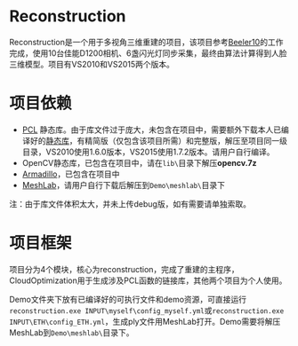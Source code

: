 # Reconstruction

Reconstruction是一个用于多视角三维重建的项目，该项目参考[Beeler10](https://graphics.ethz.ch/publications/papers/paperBee10.php)的工作完成，使用10台佳能D1200相机、6盏闪光灯同步采集，最终由算法计算得到人脸三维模型。项目有VS2010和VS2015两个版本。

# 项目依赖

- [PCL](http://pointclouds.org/) 静态库。由于库文件过于庞大，未包含在项目中，需要额外下载本人已编译好的[静态库](http://pan.baidu.com/s/1bnyfvLt)，有精简版（仅包含该项目所需）和完整版，解压至项目同一级目录，VS2010使用1.6.0版本，VS2015使用1.7.2版本。请用户自行编译。
- OpenCV静态库，已包含在项目中，请在`lib\`目录下解压**opencv.7z**
- [Armadillo](http://arma.sourceforge.net/)，已包含在项目中
- [MeshLab](http://meshlab.sourceforge.net/)，请用户自行下载后解压到`Demo\meshlab\`目录下

注：由于库文件体积太大，并未上传debug版，如有需要请单独索取。

# 项目框架

项目分为4个模块，核心为reconstruction，完成了重建的主程序，CloudOptimization用于生成涉及PCL函数的链接库，其他两个项目为个人使用。

Demo文件夹下放有已编译好的可执行文件和demo资源，可直接运行`reconstruction.exe INPUT\myself\config_myself.yml`或`reconstruction.exe INPUT\ETH\config_ETH.yml`，生成ply文件用MeshLab打开。Demo需要将解压MeshLab到`Demo\meshlab\`目录下。
